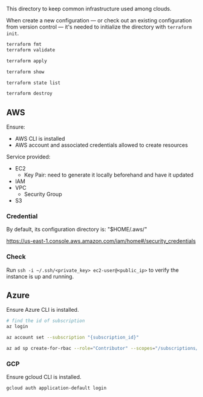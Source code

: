 
This directory to keep common infrastructure used among clouds.


When create a new configuration — or check out an existing configuration from version
control — it's needed to initialize the directory with `terraform init`.


```sh
terraform fmt
terraform validate

terraform apply

terraform show

terraform state list

terraform destroy
```

## AWS
Ensure:
- AWS CLI is installed
- AWS account and associated credentials allowed to create resources

Service provided:
- EC2
  - Key Pair: need to generate it locally beforehand and have it updated
- IAM
- VPC
  - Security Group
- S3

### Credential
By default, its configuration directory is: "$HOME/.aws/"

https://us-east-1.console.aws.amazon.com/iam/home#/security_credentials

### Check
Run `ssh -i ~/.ssh/<private_key> ec2-user@<public_ip>` to verify the instance is up and running.


## Azure
Ensure Azure CLI is installed.

```sh
# find the id of subscription
az login

az account set --subscription "{subscription_id}"

az ad sp create-for-rbac --role="Contributor" --scopes="/subscriptions/<subscription_id>"
```

### GCP
Ensure gcloud CLI is installed.

```sh
gcloud auth application-default login

```
